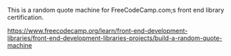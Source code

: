 This is a random quote machine for FreeCodeCamp.com;s front end library certification.

https://www.freecodecamp.org/learn/front-end-development-libraries/front-end-development-libraries-projects/build-a-random-quote-machine